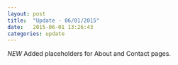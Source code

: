 ```yaml
---
layout: post
title:  "Update - 06/01/2015"
date:   2015-06-01 13:26:43
categories: update
---
```

*NEW* Added placeholders for About and Contact pages.